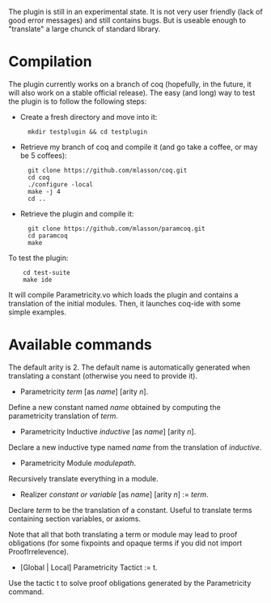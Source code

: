 The plugin is still in an experimental state. 
It is not very user friendly (lack of good error messages) and still contains bugs. 
But is useable enough to "translate" a large chunck of standard library. 

Compilation 
===========

The plugin currently works on a branch of coq (hopefully, in the future, it will also work on a stable official release). 
The easy (and long) way to test the plugin is to follow the following steps:
* Create a fresh directory and move into it:

        mkdir testplugin && cd testplugin 

* Retrieve my branch of coq and compile it (and go take a coffee, or may be 5 coffees):
 
        git clone https://github.com/mlasson/coq.git
        cd coq
        ./configure -local 
        make -j 4 
        cd ..

* Retrieve the plugin and compile it:

        git clone https://github.com/mlasson/paramcoq.git
        cd paramcoq 
        make

To test the plugin:

        cd test-suite
        make ide

It will compile Parametricity.vo which loads the plugin and contains a translation of the initial modules. 
Then, it launches coq-ide with some simple examples. 

Available commands
==================

The default arity is 2. 
The default name is automatically generated when translating a constant (otherwise you need to provide it). 

- Parametricity *term* [as *name*] [arity *n*]. 

Define a new constant named *name* obtained by computing the parametricity translation of *term*. 

- Parametricity Inductive *inductive* [as *name*] [arity *n*].

Declare a new inductive type named *name* from the translation of *inductive*. 

- Parametricity Module *modulepath*.

Recursively translate everything in a module. 

- Realizer *constant or variable* [as *name*] [arity *n*] := *term*.

Declare *term* to be the translation of a constant. 
Useful to translate terms containing section variables, or axioms. 

Note that all that both translating a term or module may lead to proof obligations (for some fixpoints and opaque terms if you did not import ProofIrrelevence).  

- [Global | Local] Parametricity Tactict := t.

Use the tactic t to solve proof obligations generated by the Parametricity command.
